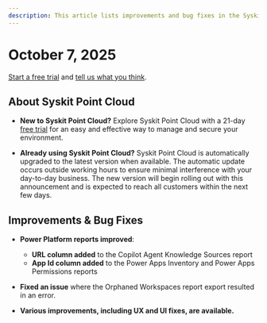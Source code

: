```yaml
---
description: This article lists improvements and bug fixes in the Syskit Point Cloud version 2025.4.112.X
---
```


# October 7, 2025

[Start a free trial](https://www.syskit.com/products/point/free-trial/) and [tell us what you think](https://www.syskit.com/company/contact-us/).

## About Syskit Point Cloud

* **New to Syskit Point Cloud?** Explore Syskit Point Cloud with a 21-day [free trial](https://www.syskit.com/products/point/free-trial/) for an easy and effective way to manage and secure your environment.

* **Already using Syskit Point Cloud?** Syskit Point Cloud is automatically upgraded to the latest version when available. The automatic update occurs outside working hours to ensure minimal interference with your day-to-day business. The new version will begin rolling out with this announcement and is expected to reach all customers within the next few days.

## Improvements & Bug Fixes 

* **Power Platform reports improved**:
  * **URL column added** to the Copilot Agent Knowledge Sources report
  * **App Id column added** to the Power Apps Inventory and Power Apps Permissions reports

* **Fixed an issue** where the Orphaned Workspaces report export resulted in an error.

* **Various improvements, including UX and UI fixes, are available.**